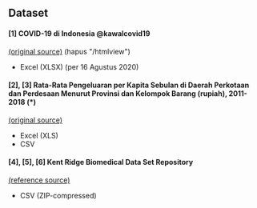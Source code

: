## Dataset

#### \[1\] COVID-19 di Indonesia @kawalcovid19
[(original source)](http://kcov.id/daftarpositif) (hapus "/htmlview")
- Excel (XLSX) (per 16 Agustus 2020)

#### \[2\], \[3\] Rata-Rata Pengeluaran per Kapita Sebulan di Daerah Perkotaan dan Perdesaan Menurut Provinsi dan Kelompok Barang (rupiah), 2011-2018 (*)
[(original source)](https://www.bps.go.id/statictable/2014/09/08/945/rata-rata-pengeluaran-per-kapita-sebulan-di-daerah-perkotaan-dan-perdesaan-menurut-provinsi-dan-kelompok-barang-rupiah-2011-2018.html)
- Excel (XLS)
- CSV

#### \[4\], \[5\], \[6\] Kent Ridge Biomedical Data Set Repository
[(reference source)](http://leo.ugr.es/elvira/DBCRepository/)
- CSV (ZIP-compressed)
